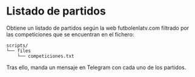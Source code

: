 # Listado de partidos

Obtiene un listado de partidos según la web futbolenlatv.com filtrado por las competiciones que se encuentran en el fichero:

```
scripts/
└── files
    └── competiciones.txt 
```

Tras ello, manda un mensaje en Telegram con cada uno de los partidos.
